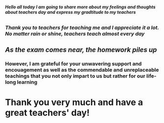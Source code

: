 ###### **Hello all today I am going to share more about my feelings and thoughts about teachers day and express my gradtitude to my teachers**
### *Thank you to teachers for teaching me and I appreciate it a lot. No matter rain or shine, teachers teach almost every day*
## *As the exam comes near, the homework piles up*
### **However, I am grateful for your unwavering support and encouagement as well as the commendable and unreplaceable teachings that you not only impart to us but rather for our life-long learning**
# **Thank you very much and have a great teachers' day!**
